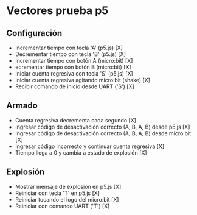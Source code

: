 # Vectores prueba p5

## Configuración 
* Incrementar tiempo con tecla 'A' (p5.js) [X]
* Decrementar tiempo con tecla 'B' (p5.js) [X]
* Incrementar tiempo con botón A (micro:bit) [X]
* ecrementar tiempo con botón B (micro:bit) [X]
* Iniciar cuenta regresiva con tecla 'S' (p5.js) [X]
* Iniciar cuenta regresiva agitando micro:bit (shake) [X]
* Recibir comando de inicio desde UART ('S') [X]
  
## Armado 
* Cuenta regresiva decrementa cada segundo [X]
* Ingresar código de desactivación correcto (A, B, A, B) desde p5.js [X]
* Ingresar código de desactivación correcto (A, B, A, B) desde micro:bit [X]
* Ingresar código incorrecto y continuar cuenta regresiva [X]
* Tiempo llega a 0 y cambia a estado de explosión [X]
  
## Explosión 
* Mostrar mensaje de explosión en p5.js [X]
* Reiniciar con tecla 'T' en p5.js [X]
* Reiniciar tocando el logo del micro:bit [X]
* Reiniciar con comando UART ('T') [X]
